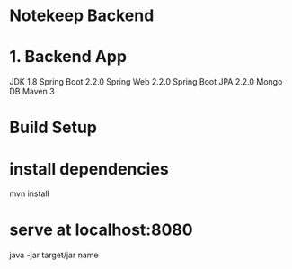 # Notekeep Backend

# 1. Backend App
JDK 1.8
Spring Boot 2.2.0
Spring Web 2.2.0
Spring Boot JPA 2.2.0
Mongo DB
Maven 3

# Build Setup

# install dependencies
mvn install
# serve at localhost:8080
java -jar target/jar name
